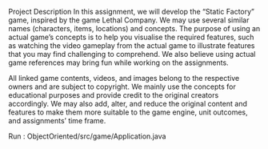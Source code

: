 Project Description
In this assignment, we will develop the “Static Factory” game, inspired by the game Lethal Company. We may use several similar names (characters, items, locations) and concepts. The purpose of using an actual game’s concepts is to help you visualise the required features, such as watching the video gameplay from the actual game to illustrate features that you may find challenging to comprehend. We also believe using actual game references may bring fun while working on the assignments. 

All linked game contents, videos, and images belong to the respective owners and are subject to copyright. We mainly use the concepts for educational purposes and provide credit to the original creators accordingly. We may also add, alter, and reduce the original content and features to make them more suitable to the game engine, unit outcomes, and assignments’ time frame. 

Run :
ObjectOriented/src/game/Application.java
